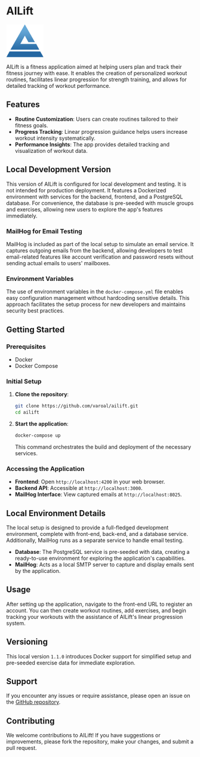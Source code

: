 # AILift

<img src="frontend/src/assets/images/ailift-logo.png" alt="AILift Logo" width="100"/>

AILift is a fitness application aimed at helping users plan and track their fitness journey with ease. It enables the creation of personalized workout routines, facilitates linear progression for strength training, and allows for detailed tracking of workout performance.

## Features

- **Routine Customization**: Users can create routines tailored to their fitness goals.
- **Progress Tracking**: Linear progression guidance helps users increase workout intensity systematically.
- **Performance Insights**: The app provides detailed tracking and visualization of workout data.

## Local Development Version

This version of AILift is configured for local development and testing. It is not intended for production deployment. It features a Dockerized environment with services for the backend, frontend, and a PostgreSQL database. For convenience, the database is pre-seeded with muscle groups and exercises, allowing new users to explore the app's features immediately.

### MailHog for Email Testing

MailHog is included as part of the local setup to simulate an email service. It captures outgoing emails from the backend, allowing developers to test email-related features like account verification and password resets without sending actual emails to users' mailboxes.

### Environment Variables

The use of environment variables in the `docker-compose.yml` file enables easy configuration management without hardcoding sensitive details. This approach facilitates the setup process for new developers and maintains security best practices.

## Getting Started

### Prerequisites

- Docker
- Docker Compose

### Initial Setup

1. **Clone the repository**:

    ```sh
    git clone https://github.com/varoal/ailift.git
    cd ailift
    ```

2. **Start the application**:

    ```sh
    docker-compose up
    ```

    This command orchestrates the build and deployment of the necessary services.

### Accessing the Application

- **Frontend**: Open `http://localhost:4200` in your web browser.
- **Backend API**: Accessible at `http://localhost:3000`.
- **MailHog Interface**: View captured emails at `http://localhost:8025`.

## Local Environment Details

The local setup is designed to provide a full-fledged development environment, complete with front-end, back-end, and a database service. Additionally, MailHog runs as a separate service to handle email testing.

- **Database**: The PostgreSQL service is pre-seeded with data, creating a ready-to-use environment for exploring the application's capabilities.
- **MailHog**: Acts as a local SMTP server to capture and display emails sent by the application.

## Usage

After setting up the application, navigate to the front-end URL to register an account. You can then create workout routines, add exercises, and begin tracking your workouts with the assistance of AILift's linear progression system.

## Versioning

This local version `1.1.0` introduces Docker support for simplified setup and pre-seeded exercise data for immediate exploration.

## Support

If you encounter any issues or require assistance, please open an issue on the [GitHub repository](https://github.com/varoal/ailift/issues).

## Contributing

We welcome contributions to AILift! If you have suggestions or improvements, please fork the repository, make your changes, and submit a pull request.

